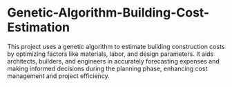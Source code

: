 # Genetic-Algorithm-Building-Cost-Estimation
 This project uses a genetic algorithm to estimate building construction costs by optimizing factors like materials, labor, and design parameters. It aids architects, builders, and engineers in accurately forecasting expenses and making informed decisions during the planning phase, enhancing cost management and project efficiency.
